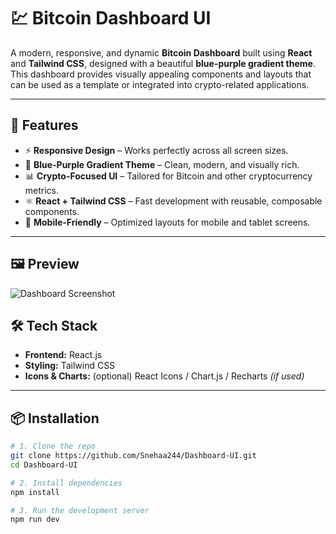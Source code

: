 # 💹 Bitcoin Dashboard UI

A modern, responsive, and dynamic **Bitcoin Dashboard** built using **React** and **Tailwind CSS**, designed with a beautiful **blue-purple gradient theme**. This dashboard provides visually appealing components and layouts that can be used as a template or integrated into crypto-related applications.

---

## 🚀 Features

- ⚡ **Responsive Design** – Works perfectly across all screen sizes.
- 🎨 **Blue-Purple Gradient Theme** – Clean, modern, and visually rich.
- 📊 **Crypto-Focused UI** – Tailored for Bitcoin and other cryptocurrency metrics.
- ⚛️ **React + Tailwind CSS** – Fast development with reusable, composable components.
- 📱 **Mobile-Friendly** – Optimized layouts for mobile and tablet screens.

---

## 🖼️ Preview

![Dashboard Screenshot](https://github.com/Snehaa244/Cover-Image/blob/main/Dashboardui.PNG)



## 🛠️ Tech Stack

- **Frontend:** React.js
- **Styling:** Tailwind CSS
- **Icons & Charts:** (optional) React Icons / Chart.js / Recharts *(if used)*

---

## 📦 Installation

```bash
# 1. Clone the repo
git clone https://github.com/Snehaa244/Dashboard-UI.git
cd Dashboard-UI

# 2. Install dependencies
npm install

# 3. Run the development server
npm run dev
